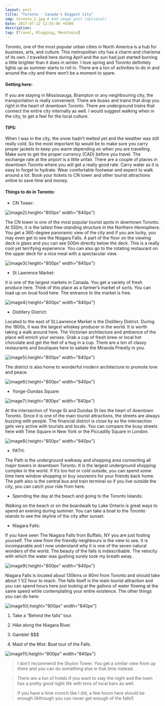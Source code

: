 ```yaml
---
layout: post
title: "Toronto - Canada's Biggest City"
img: toronto_1.jpg # Add image post (optional)
date: 2017-07-22 12:55:00 +0300
description: 
tag: [Travel, Blogging, Mountains]
---
```


Toronto, one of the most popular urban cities in North America is a hub for business, arts, and culture. This metropolitan city has a charm and charisma of its own. I travelled here during April and the sun had just started burning a little brighter than it does in winter. I love spring and Toronto definitely lights up as summer starts to roll in. There are a ton of activities to do in and around the city and there won’t be a moment to spare.

#### Getting here:

If you are staying in Mississauga, Brampton or any neighbouring city, the transportation is really convenient. There are buses and trains that drop you right in the heart of downtown Toronto. There are underground trains that connect the entire city internally as well. I would suggest walking when in the city, to get a feel for the local culture.

#### TIPS:

When I was in the city, the snow hadn’t melted yet and the weather was still really cold. So the most important tip would be to make sure you carry proper jackets to keep you warm depending on when you are travelling.
Make sure to get the proper currency (CAD) before you travel. The exchange rate at the airport is a little unfair. There are a couple of places in downtown Toronto where you will get a really good rate.
Carry water as it is easy to forget to hydrate.
Wear comfortable footwear and expect to walk around a lot.
Book your tickets to CN tower and other tourist attractions online to save time and money.

#### Things to do in Toronto:

- CN Tower:

![image2]({{site.baseurl}}/assets/img/toronto_2.jpg){:height="800px" width="840px"}

The CN tower is one of the most popular tourist spots in downtown Toronto. At 550m, it is the tallest free-standing structure in the Northern Hemisphere. You get a 360-degree panoramic view of the city and if you are lucky, you may even get to see the Niagara Falls. A part of the floor on the viewing deck is glass and you can see 500m directly below the deck. This is a really cool yet terrifying experience. You can also go to the rotating restaurant on the upper deck for a nice meal with a spectacular view. 

![image3]({{site.baseurl}}/assets/img/toronto_3.jpg){:height="800px" width="840px"}

- St Lawrence Market:

It is one of the largest markets in Canada. You get a variety of fresh produce here. Think of this place as a farmer’s market of sorts. You can load up on local food here. The entrance to the market is free.

![image4]({{site.baseurl}}/assets/img/toronto_4.jpg){:height="800px" width="840px"}

- Distillery District:

Located to the east of St.Lawrence Market is the Distillery District. During the 1800s, it was the largest whiskey producer in the world. It is worth taking a walk around here. The Victorian architecture and ambience of the place will enrich your senses. Grab a cup of fresh brew or local hot chocolate and get the feel of a hug in a cup. There are a ton of classy restaurants and boutiques here to satiate the Miranda Priestly in you.

![image5]({{site.baseurl}}/assets/img/toronto_5.jpg){:height="800px" width="840px"}

The district is also home to wonderful modern architecture to promote love and peace.

![image6]({{site.baseurl}}/assets/img/toronto_6.jpg){:height="800px" width="840px"}

- Yonge-Dundas Square:

![image7]({{site.baseurl}}/assets/img/toronto_7.jpg){:height="800px" width="840px"}

At the intersection of Yonge St and Dundas St lies the heart of downtown Toronto. Since it is one of the main tourist attractions, the streets are always buzzing with people. The financial district is close by so the intersection gets very active with tourists and locals. You can compare the busy streets here with Time Square in New York or the Piccadilly Square in London. 

![image8]({{site.baseurl}}/assets/img/toronto_8.jpg){:height="800px" width="840px"}

- PATH:

The Path is the underground walkway and shopping area connecting all major towers in downtown Toronto. It is the largest underground shopping complex in the world. If it’s too hot or cold outside, you can spend some time here window shopping or buy souvenirs for your friends back home. The path also is the central bus and train terminal so if you live outside the city, you can catch your ride from here.

- Spending the day at the beach and going to the Toronto Islands:

Walking on the beach or on the boardwalk by Lake Ontario is great ways to spend an evening during summer. You can take a boat to the Toronto islands to see the skyline of the city after sunset.

- Niagara Falls:

If you have seen The Niagara Falls from Buffalo, NY you are just fooling yourself. The view from the friendly neighbours is the view to see. It is incomparable and I now understand why it is one of the seven natural wonders of the world. The beauty of the falls is indescribable. The velocity with which the water was gushing surely took my breath away.

![image9]({{site.baseurl}}/assets/img/toronto_9.jpg){:height="800px" width="840px"}

Niagara Falls is located about 130kms or 80mi from Toronto and should take about 1 1/2 hour to reach. The falls itself is the main tourist attraction and you can spend hours here just looking at the gallons of water flowing at the same speed while contemplating your entire existence. The other things you can do here:

![image10]({{site.baseurl}}/assets/img/toronto_10.jpg){:height="800px" width="840px"}

1) Take a “Behind the falls” tour.

2) Hike along the Niagara River.

3) Gamble! $$$

4) Maid of the Mist: Boat tour of the Falls.


![image11]({{site.baseurl}}/assets/img/toronto_11.jpg){:height="800px" width="840px"}


 > I don’t recommend the Skylon Tower. You get a similar view from up there and you can do something else in that time instead.

> There are a ton of hotels if you want to stay the night and the town has a pretty good night life with tons of local bars as well.

> If you have a time crunch like I did, a few hours here should be enough (Although you can never get enough of the falls!)
